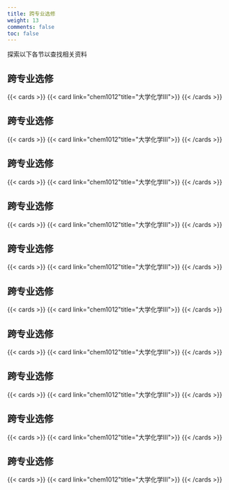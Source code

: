 ```yaml
---
title: 跨专业选修
weight: 13
comments: false
toc: false
---
```

探索以下各节以查找相关资料



## 跨专业选修
<!--more-->
{{< cards >}}
{{< card link="chem1012"title="大学化学III">}}
{{< /cards >}}





## 跨专业选修
<!--more-->
{{< cards >}}
{{< card link="chem1012"title="大学化学III">}}
{{< /cards >}}





## 跨专业选修
<!--more-->
{{< cards >}}
{{< card link="chem1012"title="大学化学III">}}
{{< /cards >}}





## 跨专业选修
<!--more-->
{{< cards >}}
{{< card link="chem1012"title="大学化学III">}}
{{< /cards >}}





## 跨专业选修
<!--more-->
{{< cards >}}
{{< card link="chem1012"title="大学化学III">}}
{{< /cards >}}





## 跨专业选修
<!--more-->
{{< cards >}}
{{< card link="chem1012"title="大学化学III">}}
{{< /cards >}}





## 跨专业选修
<!--more-->
{{< cards >}}
{{< card link="chem1012"title="大学化学III">}}
{{< /cards >}}





## 跨专业选修
<!--more-->
{{< cards >}}
{{< card link="chem1012"title="大学化学III">}}
{{< /cards >}}





## 跨专业选修
<!--more-->
{{< cards >}}
{{< card link="chem1012"title="大学化学III">}}
{{< /cards >}}





## 跨专业选修
<!--more-->
{{< cards >}}
{{< card link="chem1012"title="大学化学III">}}
{{< /cards >}}




